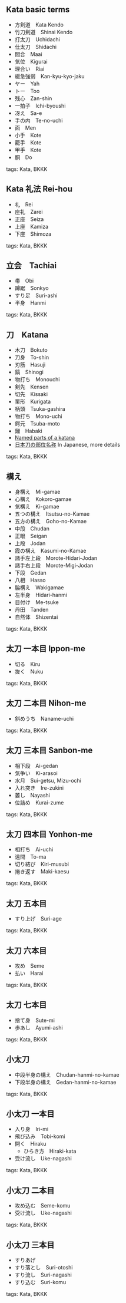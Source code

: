 ## Kata basic terms

- 方剣道　Kata Kendo
- 竹刀剣道　Shinai Kendo
- 打太刀　Uchidachi
- 仕太刀　Shidachi
- 間合　Maai
- 気位　Kigurai
- 理合い　Riai
- 緩急強弱　Kan-kyu-kyo-jaku
- ヤー　Yah
- トー　Too
- 残心　Zan-shin
- 一拍子　Ichi-byoushi
- 冴え　Sa-e
- 手の内　Te-no-uchi
- 面　Men
- 小手　Kote
- 籠手　Kote
- 甲手　Kote
- 胴　Do

tags: Kata, BKKK

## Kata 礼法 Rei-hou

- 礼　Rei
- 座礼　Zarei
- 正座　Seiza
- 上座　Kamiza
- 下座　Shimoza

tags: Kata, BKKK

## 立会　Tachiai

- 帯　Obi
- 蹲踞　Sonkyo
- すり足　Suri-ashi
- 半身　Hanmi

tags: Kata, BKKK

## 刀　Katana

- 木刀　Bokuto
- 刀身　To-shin
- 刃筋　Hasuji
- 鎬　Shinogi
- 物打ち　Monouchi
- 剣先　Kensen
- 切先　Kissaki
- 栗形　Kurigata
- 柄頭　Tsuka-gashira
- 物打ち　Mono-uchi
- 鍔元　Tsuba-moto
- 鎺　Habaki
- [Named parts of a katana](https://en.wikipedia.org/wiki/Katana#/media/File:Katana_(common_shema).png)
- [日本刀の部位名称](https://www.touken-world.jp/sword-structure/) In Japanese, more details


tags: Kata, BKKK

## 構え

- 身構え　Mi-gamae
- 心構え　Kokoro-gamae
- 気構え　Ki-gamae
- 五つの構え　Itsutsu-no-Kamae
- 五方の構え　Goho-no-Kamae
- 中段　Chudan
- 正眼　Seigan
- 上段　Jodan
- 霞の構え　Kasumi-no-Kamae
- 諸手左上段　Morote-Hidari-Jodan
- 諸手右上段　Morote-Migi-Jodan
- 下段　Gedan
- 八相　Hasso
- 脇構え　Wakigamae
- 左半身　Hidari-hanmi
- 目付け　Me-tsuke
- 丹田　Tanden
- 自然体　Shizentai

tags: Kata, BKKK


## 太刀 一本目 Ippon-me

- 切る　Kiru
- 抜く　Nuku

tags: Kata, BKKK

## 太刀 二本目 Nihon-me

- 斜めうち　Naname-uchi

tags: Kata, BKKK

## 太刀 三本目 Sanbon-me

- 相下段　Ai-gedan
- 気争い　Ki-arasoi
- 水月　Sui-getsu, Mizu-ochi
- 入れ突き　Ire-zukini
- 萎し　Nayashi
- 位詰め　Kurai-zume

tags: Kata, BKKK

## 太刀 四本目 Yonhon-me

- 相打ち　Ai-uchi
- 遠間　To-ma
- 切り結び　Kiri-musubi
- 捲き返す　Maki-kaesu

tags: Kata, BKKK

## 太刀 五本目

- すり上げ　Suri-age

tags: Kata, BKKK

## 太刀 六本目

- 攻め　Seme
- 払い　Harai

tags: Kata, BKKK

## 太刀 七本目

- 捨て身　Sute-mi
- 歩あし　Ayumi-ashi

tags: Kata, BKKK


## 小太刀

- 中段半身の構え　Chudan-hanmi-no-kamae
- 下段半身の構え　Gedan-hanmi-no-kamae

tags: Kata, BKKK

## 小太刀 一本目

- 入り身　Iri-mi
- 飛び込み　Tobi-komi
- 開く　Hiraku
	- ひらき方　Hiraki-kata
- 受け流し　Uke-nagashi

tags: Kata, BKKK

## 小太刀 二本目

- 攻め込む　Seme-komu
- 受け流し　Uke-nagashi

tags: Kata, BKKK

## 小太刀 三本目

- すりあげ
- すり落とし　Suri-otoshi
- すり流し　Suri-nagashi
- すり込む　Suri-komu

tags: Kata, BKKK
